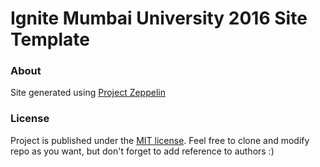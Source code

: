 # Ignite Mumbai University 2016 Site Template

### About
Site generated using [Project Zeppelin](https://github.com/gdg-x/zeppelin)

### License
Project is published under the [MIT license](https://github.com/gdg-x/zeppelin/blob/master/LICENSE.txt). Feel free to clone and modify repo as you want, but don't forget to add reference to authors :)
